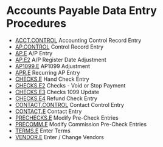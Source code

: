 # Accounts Payable Data Entry Procedures

<PageHeader />

- [ACCT.CONTROL](ACCT-CONTROL/README.md) Accounting Control Record Entry
- [AP.CONTROL](AP-CONTROL/README.md) Control Record Entry
- [AP.E](AP-E/README.md) A/P Entry
- [AP.E2](AP-E2/README.md) A/P Register Date Adjustment
- [AP1099.E](AP1099-E/README.md) AP1099 Adjustment
- [APR.E](APR-E/README.md) Recurring AP Entry
- [CHECKS.E](CHECKS-E/README.md) Hand Check Entry
- [CHECKS.E2](CHECKS-E2/README.md) Checks - Void or Stop Payment
- [CHECKS.E3](CHECKS-E3/README.md) Checks 1099 Update
- [CHECKS.E4](CHECKS-E4/README.md) Refund Check Entry
- [CONTACT.CONTROL](CONTACT-CONTROL/README.md) Contact Control Entry
- [CONTACT.E](CONTACT-E/README.md) Contact Entry
- [PRECHECKS.E](PRECHECKS-E/README.md) Modify Pre-Check Entries
- [PRECOMM.E](PRECOMM-E/README.md) Modify Commission Pre-Check Entries
- [TERMS.E](TERMS-E/README.md) Enter Terms
- [VENDOR.E](VENDOR-E/README.md) Enter / Change Vendors

<badge text= "Version 8.10.57" vertical="middle" />

<PageFooter />
